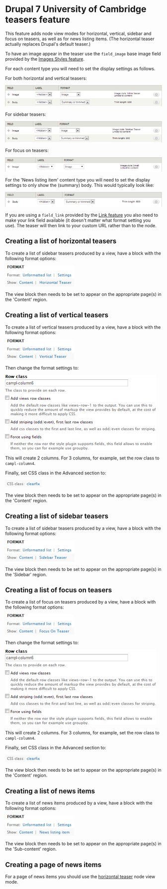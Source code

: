 Drupal 7 University of Cambridge teasers feature
================================================

This feature adds node view modes for horizontal, vertical, sidebar and focus on teasers, as well as for news listing items. (The horizontal teaser actually replaces Drupal's default teaser.)

To have an image appear in the teaser use the `field_image` base image field provided by the [Images Styles feature](https://github.com/misd-service-development/drupal-feature-image-styles).

For each content type you will need to set the display settings as follows.

For both horizontal and vertical teasers:

![Horizontal/vertical teaser display configuration](doc/horizontal_vertical_display.png)

For sidebar teasers:

![Horizontal/vertical teaser display configuration](doc/sidebar_display.png)

For focus on teasers:

![Focus on teaser display configuration](doc/focus_on_display.png)

For the 'News listing item' content type you will need to set the display settings to only show the (summary) body. This would typically look like:

![News listing item display configuration](doc/news_listing_item_display.png)

If you are using a `field_link` provided by the [Link feature](https://github.com/misd-service-development/drupal-feature-link) you also need to make your link field available (it doesn't matter what format setting you use). The teaser will then link to your custom URL rather than to the node.

Creating a list of horizontal teasers
-------------------------------------

To create a list of sidebar teasers produced by a view, have a block with the following format options:

![Horizontal teaser format options](doc/horizontal_view_format.png)

The view block then needs to be set to appear on the appropriate page(s) in the 'Content' region.

Creating a list of vertical teasers
-----------------------------------

To create a list of vertical teasers produced by a view, have a block with the following format options:

![Vertical teaser format options](doc/vertical_view_format.png)

Then change the format settings to:

![Vertical teaser format settings](doc/vertical_view_style_options.png)

This will create 2 columns. For 3 columns, for example, set the row class to `campl-column4`.

Finally, set CSS class in the Advanced section to:

![Vertical teaser CSS class](doc/vertical_view_advanced_css.png)

The view block then needs to be set to appear on the appropriate page(s) in the 'Content' region.

Creating a list of sidebar teasers
----------------------------------

To create a list of sidebar teasers produced by a view, have a block with the following format options:

![Sidebar teaser format options](doc/sidebar_view_format.png)

The view block then needs to be set to appear on the appropriate page(s) in the 'Sidebar' region.

Creating a list of focus on teasers
-----------------------------------

To create a list of focus on teasers produced by a view, have a block with the following format options:

![Focus on teaser format options](doc/focus_on_view_format.png)

Then change the format settings to:

![Focus on teaser format settings](doc/vertical_view_style_options.png)

This will create 2 columns. For 3 columns, for example, set the row class to `campl-column4`.

Finally, set CSS class in the Advanced section to:

![Focus on teaser CSS class](doc/vertical_view_advanced_css.png)

The view block then needs to be set to appear on the appropriate page(s) in the 'Content' region.

Creating a list of news items
-----------------------------

To create a list of news items produced by a view, have a block with the following format options:

![Format options](doc/news_listing_item_view_format.png)

The view block then needs to be set to appear on the appropriate page(s) in the 'Sub-content' region.

Creating a page of news items
---------------------------

For a page of news items you should use the [horizontal teaser](https://github.com/misd-service-development/drupal-feature-teasers) node view mode.

